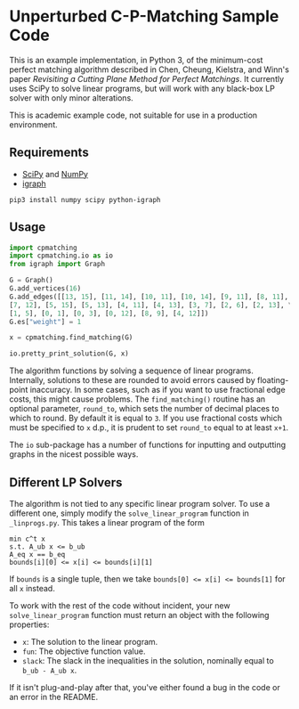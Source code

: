 # Unperturbed C-P-Matching Sample Code

This is an example implementation, in Python 3, of the minimum-cost perfect matching algorithm described in Chen, Cheung, Kielstra, and Winn's paper _Revisiting a Cutting Plane Method for Perfect Matchings_.  It currently uses SciPy to solve linear programs, but will work with any black-box LP solver with only minor alterations.

This is academic example code, not suitable for use in a production environment.

## Requirements
* [SciPy](https://www.scipy.org/) and [NumPy](https://www.numpy.org/)
* [igraph](https://igraph.org/python/)

```
pip3 install numpy scipy python-igraph
```

## Usage
```python
import cpmatching
import cpmatching.io as io
from igraph import Graph

G = Graph()
G.add_vertices(16)
G.add_edges([[13, 15], [11, 14], [10, 11], [10, 14], [9, 11], [8, 11], \
[7, 12], [5, 15], [5, 13], [4, 11], [4, 13], [3, 7], [2, 6], [2, 13], \
[1, 5], [0, 1], [0, 3], [0, 12], [8, 9], [4, 12]])
G.es["weight"] = 1

x = cpmatching.find_matching(G)

io.pretty_print_solution(G, x)
```

The algorithm functions by solving a sequence of linear programs.  Internally, solutions to these are rounded to avoid errors caused by floating-point inaccuracy.  In some cases, such as if you want to use fractional edge costs, this might cause problems.  The `find_matching()` routine has an optional parameter, `round_to`, which sets the number of decimal places to which to round.  By default it is equal to `3`.  If you use fractional costs which must be specified to `x` d.p., it is prudent to set `round_to` equal to at least `x+1`.

The `io` sub-package has a number of functions for inputting and outputting graphs in the nicest possible ways.

## Different LP Solvers

The algorithm is not tied to any specific linear program solver.  To use a different one, simply modify the `solve_linear_program` function in `_linprogs.py`.  This takes a linear program of the form

```
min c^t x
s.t. A_ub x <= b_ub
A_eq x == b_eq
bounds[i][0] <= x[i] <= bounds[i][1]
```

If `bounds` is a single tuple, then we take `bounds[0] <= x[i] <= bounds[1]` for all `x` instead.

To work with the rest of the code without incident, your new `solve_linear_program` function must return an object with the following properties:

* `x`: The solution to the linear program.
* `fun`: The objective function value.
* `slack`: The slack in the inequalities in the solution, nominally equal to `b_ub - A_ub x`.

If it isn't plug-and-play after that, you've either found a bug in the code or an error in the README.